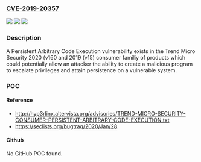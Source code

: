 ### [CVE-2019-20357](https://cve.mitre.org/cgi-bin/cvename.cgi?name=CVE-2019-20357)
![](https://img.shields.io/static/v1?label=Product&message=Trend%20Micro%20Security%20(Consumer)&color=blue)
![](https://img.shields.io/static/v1?label=Version&message=n%2Fa&color=blue)
![](https://img.shields.io/static/v1?label=Vulnerability&message=Persistent%20Arbitrary%20Code%20Execution&color=brighgreen)

### Description

A Persistent Arbitrary Code Execution vulnerability exists in the Trend Micro Security 2020 (v160 and 2019 (v15) consumer familiy of products which could potentially allow an attacker the ability to create a malicious program to escalate privileges and attain persistence on a vulnerable system.

### POC

#### Reference
- http://hyp3rlinx.altervista.org/advisories/TREND-MICRO-SECURITY-CONSUMER-PERSISTENT-ARBITRARY-CODE-EXECUTION.txt
- https://seclists.org/bugtraq/2020/Jan/28

#### Github
No GitHub POC found.

